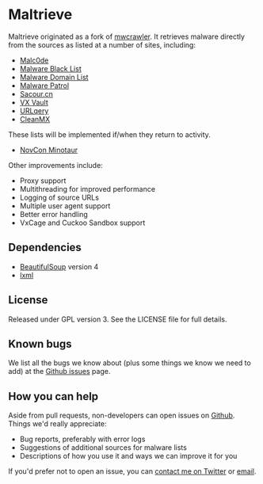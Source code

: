 Maltrieve
=========

Maltrieve originated as a fork of [mwcrawler](https://github.com/ricardo-dias/mwcrawler). It retrieves malware directly from the sources as listed at a number of sites, including:

* [Malc0de](http://malc0de.com/rss)
* [Malware Black List](http://www.malwareblacklist.com/mbl.xml)
* [Malware Domain List](http://www.malwaredomainlist.com/hostslist/mdl.xml)
* [Malware Patrol](http://www.malware.com.br/cgi/submit?action=list)
* [Sacour.cn](http://www.sacour.cn)
* [VX Vault](http://vxvault.siri-urz.net/URL_List.php)
* [URLqery](http://urlquery.net/)
* [CleanMX](http://support.clean-mx.de/clean-mx/xmlviruses.php?)

These lists will be implemented if/when they return to activity.

* [NovCon Minotaur](http://minotauranalysis.com/malwarelist-urls.aspx)


Other improvements include:

* Proxy support
* Multithreading for improved performance
* Logging of source URLs
* Multiple user agent support
* Better error handling
* VxCage and Cuckoo Sandbox support

Dependencies
------------
* [BeautifulSoup](http://www.crummy.com/software/BeautifulSoup/) version 4
* [lxml](http://lxml.de)

License
-------
Released under GPL version 3. See the LICENSE file for full details.

Known bugs
----------

We list all the bugs we know about (plus some things we know we need to add) at the [Github issues](https://github.com/technoskald/maltrieve/issues) page.

How you can help
----------------

Aside from pull requests, non-developers can open issues on [Github](https://github.com/technoskald/maltrieve). Things we'd really appreciate:

* Bug reports, preferably with error logs
* Suggestions of additional sources for malware lists
* Descriptions of how you use it and ways we can improve it for you

If you'd prefer not to open an issue, you can [contact me on Twitter](https://twitter.com/kylemaxwell) or [email](mailto:krmaxwell@gmail.com).
